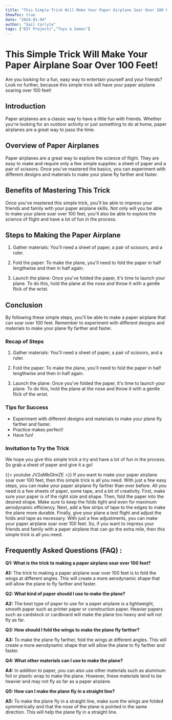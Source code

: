 ```yaml
---
title: "This Simple Trick Will Make Your Paper Airplane Soar Over 100 Feet!"
ShowToc: true 
date: "2024-01-04"
author: "Gail Carlyle" 
tags: ["DIY Projects","Toys & Games"]
---
```

# This Simple Trick Will Make Your Paper Airplane Soar Over 100 Feet!

Are you looking for a fun, easy way to entertain yourself and your friends? Look no further, because this simple trick will have your paper airplane soaring over 100 feet!

## Introduction

Paper airplanes are a classic way to have a little fun with friends. Whether you're looking for an outdoor activity or just something to do at home, paper airplanes are a great way to pass the time.

## Overview of Paper Airplanes

Paper airplanes are a great way to explore the science of flight. They are easy to make and require only a few simple supplies: a sheet of paper and a pair of scissors. Once you've mastered the basics, you can experiment with different designs and materials to make your plane fly farther and faster.

## Benefits of Mastering This Trick

Once you've mastered this simple trick, you'll be able to impress your friends and family with your paper airplane skills. Not only will you be able to make your plane soar over 100 feet, you'll also be able to explore the science of flight and have a lot of fun in the process.

## Steps to Making the Paper Airplane

1. Gather materials: You'll need a sheet of paper, a pair of scissors, and a ruler.

2. Fold the paper: To make the plane, you'll need to fold the paper in half lengthwise and then in half again.

3. Launch the plane: Once you've folded the paper, it's time to launch your plane. To do this, hold the plane at the nose and throw it with a gentle flick of the wrist.

## Conclusion

By following these simple steps, you'll be able to make a paper airplane that can soar over 100 feet. Remember to experiment with different designs and materials to make your plane fly farther and faster.

### Recap of Steps

1. Gather materials: You'll need a sheet of paper, a pair of scissors, and a ruler.

2. Fold the paper: To make the plane, you'll need to fold the paper in half lengthwise and then in half again.

3. Launch the plane: Once you've folded the paper, it's time to launch your plane. To do this, hold the plane at the nose and throw it with a gentle flick of the wrist.

### Tips for Success

- Experiment with different designs and materials to make your plane fly farther and faster.
- Practice makes perfect!
- Have fun!

### Invitation to Try the Trick

We hope you give this simple trick a try and have a lot of fun in the process. So grab a sheet of paper and give it a go!

{{< youtube JV2aMbGtmZE >}} 
If you want to make your paper airplane soar over 100 feet, then this simple trick is all you need. With just a few easy steps, you can make your paper airplane fly farther than ever before. All you need is a few sheets of paper, some tape, and a bit of creativity. First, make sure your paper is of the right size and shape. Then, fold the paper into the desired shape. Make sure to keep the folds tight and even for maximum aerodynamic efficiency. Next, add a few strips of tape to the edges to make the plane more durable. Finally, give your plane a test flight and adjust the folds and tape as necessary. With just a few adjustments, you can make your paper airplane soar over 100 feet. So, if you want to impress your friends and family with a paper airplane that can go the extra mile, then this simple trick is all you need.

## Frequently Asked Questions (FAQ) :
**Q1: What is the trick to making a paper airplane soar over 100 feet?**

**A1:** The trick to making a paper airplane soar over 100 feet is to fold the wings at different angles. This will create a more aerodynamic shape that will allow the plane to fly farther and faster. 

**Q2: What kind of paper should I use to make the plane?**

**A2:** The best type of paper to use for a paper airplane is a lightweight, smooth paper such as printer paper or construction paper. Heavier papers such as cardstock or cardboard will make the plane too heavy and will not fly as far. 

**Q3: How should I fold the wings to make the plane fly farther?**

**A3:** To make the plane fly farther, fold the wings at different angles. This will create a more aerodynamic shape that will allow the plane to fly farther and faster. 

**Q4: What other materials can I use to make the plane?**

**A4:** In addition to paper, you can also use other materials such as aluminum foil or plastic wrap to make the plane. However, these materials tend to be heavier and may not fly as far as a paper airplane. 

**Q5: How can I make the plane fly in a straight line?**

**A5:** To make the plane fly in a straight line, make sure the wings are folded symmetrically and that the nose of the plane is pointed in the same direction. This will help the plane fly in a straight line.



